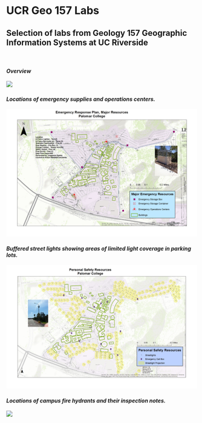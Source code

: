 # UCR Geo 157 Labs
<h2>Selection of labs from Geology 157 Geographic Information Systems at UC Riverside</h2>
<br>
<h4><i>Overview</i></h4>
<img src="https://github.com/beachcamp/palomar-geog132-finalproject/blob/master/Coll2Map.jpg" />

<br />

<h4><i>Locations of emergency supplies and operations centers.</i></h4>
<img src="https://github.com/beachcamp/palomar-geog132-finalproject/blob/master/Major%20Emergency%20Resources3.jpg" />
<br />

<h4><i>Buffered street lights showing areas of limited light coverage in parking lots.</i></h4>
<img src="https://github.com/beachcamp/palomar-geog132-finalproject/blob/master/PersonalSafetyResources.jpg" />
<br />

<h4><i>Locations of campus fire hydrants and their inspection notes.</i></h4>
<img src="https://github.com/beachcamp/palomar-geog132-finalproject/blob/master/CollectAll2Hydrants.jpg" />
<br />


